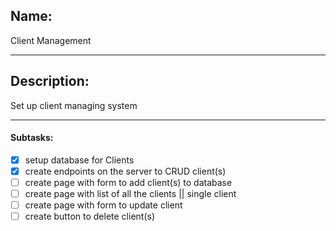 ## Name:
Client Management

---
## Description:
Set up client managing system

---
#### Subtasks:
- [x] setup database for Clients
- [x] create endpoints on the server to CRUD client(s)
- [ ] create page with form to add client(s) to database
- [ ] create page with list of all the clients || single client
- [ ] create page with form to update client
- [ ] create button to delete client(s)
